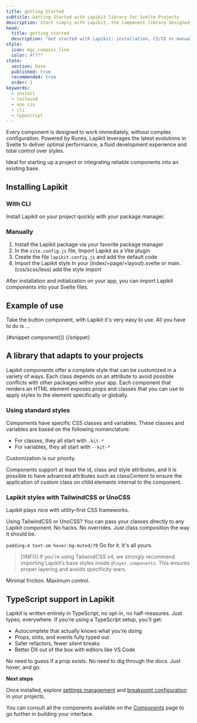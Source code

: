 ```yaml
---
title: getting Started
subtitle: Getting Started with Lapikit library for Svelte Projects
description: start simply with Lapikit, the component library designed for Svelte 5.
head:
  title: getting started
  description: "Get started with Lapikit: installation, CI/CD or manual configuration. Everything you need to get your Svelte projects up and running fast."
style:
  icon: mgc_compass_line
  color: #ffff
state:
  section: base
  published: true
  recommended: true
  order: 1
keywords:
  - install
  - tailwind
  - uno css
  - cli
  - typescript
---
```


<script>
    import { Sandbox, CommandLine } from '$lib/components/index.js';
    // codes
    import ConfigureViteConfigJS from "$lib/components/docs/configure-vite.config.js?raw";
    import AddDefaultConfigLapikit from "$lib/components/docs/add-default-config-lapikit.ts?raw";
    import AddStyle from "$lib/components/docs/import-style.txt?raw";
    import AddLayerTailwindCSSStyle from "$lib/components/docs/tailwindcss-layer-style.txt?raw";


    // components
    import ButtonBase from "$lib/components/docs/button/button-base.svelte";
    import ButtonBaseCode from "$lib/components/docs/button/button-base.svelte?raw";

    // command line
    const commandInstall = [
        {pkg: "npm", command: ["npm i -D lapikit", "npx lapikit init"]},
        {pkg: "yarn", command: ["yarn add -D lapikit", "npx lapikit init"]},
    ];
    const commandInstallWithoutCLI = [
        {pkg: "npm", command: "npm i -D lapikit"},
        {pkg: "yarn", command: "yarn add -D lapikit"},
    ];
</script>

Every component is designed to work immediately, without complex configuration. Powered by Runes, Lapikit leverages the latest evolutions in Svelte to deliver optimal performance, a fluid development experience and total control over styles.

Ideal for starting up a project or integrating reliable components into an existing base.

## Installing Lapikit

### With CLI

Install Lapikit on your project quickly with your package manager.

<CommandLine name="intall-lapikit" command={commandInstall}/>

### Manually

1. Install the Lapikit package via your favorite package manager
   <CommandLine name="intall-lapikit-manually" command={commandInstallWithoutCLI}/>
2. In the `vite.config.js` file, Import Lapikit as a Vite plugin
   <Sandbox name="configure-vite-config-js" code={ConfigureViteConfigJS}/>
3. Create the file `lapikit.config.js` and add the default code
   <Sandbox name="add-default-config-lapikit" code={AddDefaultConfigLapikit}/>
4. Import the Lapikit style
   In your (index/+page/+layout).svelte or main.(css/scss/less) add the style import
   <Sandbox name="add-style-in-svelte" code={AddStyle}/>

After installation and initialization on your app, you can import Lapikit components into your Svelte files.

## Example of use

Take the button component, with Lapikit it's very easy to use. All you have to do is ...

<Sandbox name="button-base-sandbox" code={ButtonBaseCode}>
	{#snippet component()}
		<ButtonBase/>
	{/snippet}
</Sandbox>

## A library that adapts to your projects

Lapikit components offer a complete style that can be customized in a variety of ways. Each class depends on an attribute to avoid possible conflicts with other packages within your app. Each component that renders an HTML element exposes props and classes that you can use to apply styles to the element specifically or globally.

### Using standard styles

Components have specific CSS classes and variables. These classes and variables are based on the following nomenclature:

- For classes, they all start with `.kit-*`
- For variables, they all start with `--kit-*`

Customization is our priority.

Components support at least the id, class and style attributes, and it is possible to have advanced attributes such as classContent to ensure the application of custom class on child elements internal to the component.

### Lapikit styles with TailwindCSS or UnoCSS

Lapikit plays nice with utility-first CSS frameworks.

Using TailwindCSS or UnoCSS? You can pass your classes directly to any Lapikit component. No hacks. No overrides. Just class composition the way it should be.

`padding-4 text-sm hover:bg-muted/70` Go for it. It's all yours.

> [!INFO]
> If you're using TailwindCSS v4, we strongly recommend importing Lapikit’s base styles inside `@layer components`. This ensures proper layering and avoids specificity wars.

<Sandbox name="tailwindcss-layer-config-lapikit" code={AddLayerTailwindCSSStyle}/>

Minimal friction. Maximum control.

## TypeScript support in Lapikit

Lapikit is written entirely in TypeScript, no opt-in, no half-measures. Just types, everywhere.
If you're using a TypeScript setup, you'll get:

- Autocomplete that actually knows what you're doing
- Props, slots, and events fully typed out
- Safer refactors, fewer silent breaks
- Better DX out of the box with editors like VS Code

No need to guess if a prop exists. No need to dig through the docs. Just hover, and go.

**Next steps**

Once installed, explore [settings management](/docs/customize) and [breakpoint configuration](/docs/breakpoints) in your projects.

You can consult all the components available on the [Components](/docs/components) page to go further in building your interface.
